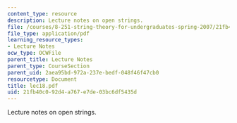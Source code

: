 ```yaml
---
content_type: resource
description: Lecture notes on open strings.
file: /courses/8-251-string-theory-for-undergraduates-spring-2007/21fb40c092d4a767e7de03bc6df5435d_lec18.pdf
file_type: application/pdf
learning_resource_types:
- Lecture Notes
ocw_type: OCWFile
parent_title: Lecture Notes
parent_type: CourseSection
parent_uid: 2aea95bd-972a-237e-bedf-048f46f47cb0
resourcetype: Document
title: lec18.pdf
uid: 21fb40c0-92d4-a767-e7de-03bc6df5435d
---
```

Lecture notes on open strings.

